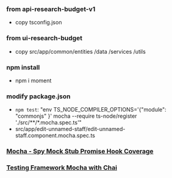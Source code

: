 ### from api-research-budget-v1
- copy tsconfig.json

### from ui-research-budget
- copy src/app/common/entities /data /services /utils


### npm install
- npm i moment

### modify package.json
- `npm test`: "env TS_NODE_COMPILER_OPTIONS='{\"module\": \"commonjs\" }' mocha --require ts-node/register './src/**/*.mocha.spec.ts'"
- src/app/edit-unnamed-staff/edit-unnamed-staff.component.mocha.spec.ts


### [Mocha - Spy Mock Stub Promise Hook Coverage](https://www.youtube.com/watch?v=NBjYY8P08lI&list=PLgbtO1Bcz4C-vU0JLfDBsZGbSUdNX4mQ8)
### [Testing Framework Mocha with Chai](https://www.youtube.com/playlist?list=PLMZdod-kiMhLl5y1G14nzXk-PUEs4mmyx)
